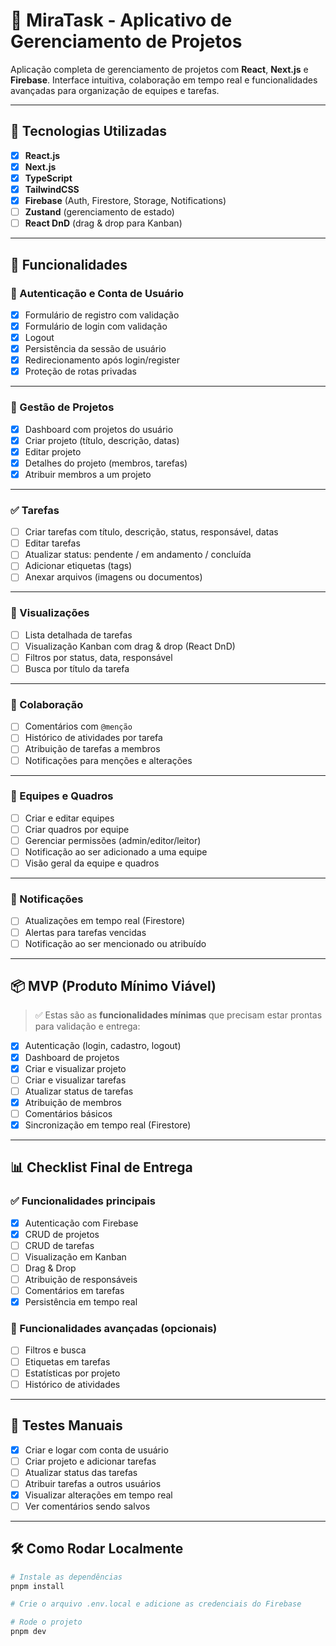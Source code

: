 # 🚀 MiraTask - Aplicativo de Gerenciamento de Projetos

Aplicação completa de gerenciamento de projetos com **React**, **Next.js** e **Firebase**. Interface intuitiva, colaboração em tempo real e funcionalidades avançadas para organização de equipes e tarefas.

---

## 🧰 Tecnologias Utilizadas

- [x] **React.js**
- [x] **Next.js**
- [x] **TypeScript**
- [x] **TailwindCSS**
- [x] **Firebase** (Auth, Firestore, Storage, Notifications)
- [ ] **Zustand** (gerenciamento de estado)
- [ ] **React DnD** (drag & drop para Kanban)

---

## 🎯 Funcionalidades

### 🔐 Autenticação e Conta de Usuário

- [x] Formulário de registro com validação
- [x] Formulário de login com validação
- [x] Logout
- [x] Persistência da sessão de usuário
- [x] Redirecionamento após login/register
- [x] Proteção de rotas privadas

---

### 📁 Gestão de Projetos

- [x] Dashboard com projetos do usuário
- [x] Criar projeto (título, descrição, datas)
- [x] Editar projeto
- [x] Detalhes do projeto (membros, tarefas)
- [x] Atribuir membros a um projeto

---

### ✅ Tarefas

- [ ] Criar tarefas com título, descrição, status, responsável, datas
- [ ] Editar tarefas
- [ ] Atualizar status: pendente / em andamento / concluída
- [ ] Adicionar etiquetas (tags)
- [ ] Anexar arquivos (imagens ou documentos)

---

### 🧾 Visualizações

- [ ] Lista detalhada de tarefas
- [ ] Visualização Kanban com drag & drop (React DnD)
- [ ] Filtros por status, data, responsável
- [ ] Busca por título da tarefa

---

### 👥 Colaboração

- [ ] Comentários com `@menção`
- [ ] Histórico de atividades por tarefa
- [ ] Atribuição de tarefas a membros
- [ ] Notificações para menções e alterações

---

### 🧩 Equipes e Quadros

- [ ] Criar e editar equipes
- [ ] Criar quadros por equipe
- [ ] Gerenciar permissões (admin/editor/leitor)
- [ ] Notificação ao ser adicionado a uma equipe
- [ ] Visão geral da equipe e quadros

---

### 🔔 Notificações

- [ ] Atualizações em tempo real (Firestore)
- [ ] Alertas para tarefas vencidas
- [ ] Notificação ao ser mencionado ou atribuído

---

## 📦 MVP (Produto Mínimo Viável)

> ✅ Estas são as **funcionalidades mínimas** que precisam estar prontas para validação e entrega:

- [x] Autenticação (login, cadastro, logout)
- [x] Dashboard de projetos
- [x] Criar e visualizar projeto
- [ ] Criar e visualizar tarefas
- [ ] Atualizar status de tarefas
- [x] Atribuição de membros
- [ ] Comentários básicos
- [x] Sincronização em tempo real (Firestore)

---

## 📊 Checklist Final de Entrega

### ✅ Funcionalidades principais

- [x] Autenticação com Firebase
- [x] CRUD de projetos
- [ ] CRUD de tarefas
- [ ] Visualização em Kanban
- [ ] Drag & Drop
- [ ] Atribuição de responsáveis
- [ ] Comentários em tarefas
- [x] Persistência em tempo real

### 🧪 Funcionalidades avançadas (opcionais)

- [ ] Filtros e busca
- [ ] Etiquetas em tarefas
- [ ] Estatísticas por projeto
- [ ] Histórico de atividades

---

## 🧪 Testes Manuais

- [x] Criar e logar com conta de usuário
- [ ] Criar projeto e adicionar tarefas
- [ ] Atualizar status das tarefas
- [ ] Atribuir tarefas a outros usuários
- [x] Visualizar alterações em tempo real
- [ ] Ver comentários sendo salvos

---

## 🛠️ Como Rodar Localmente

```bash
# Instale as dependências
pnpm install

# Crie o arquivo .env.local e adicione as credenciais do Firebase

# Rode o projeto
pnpm dev
